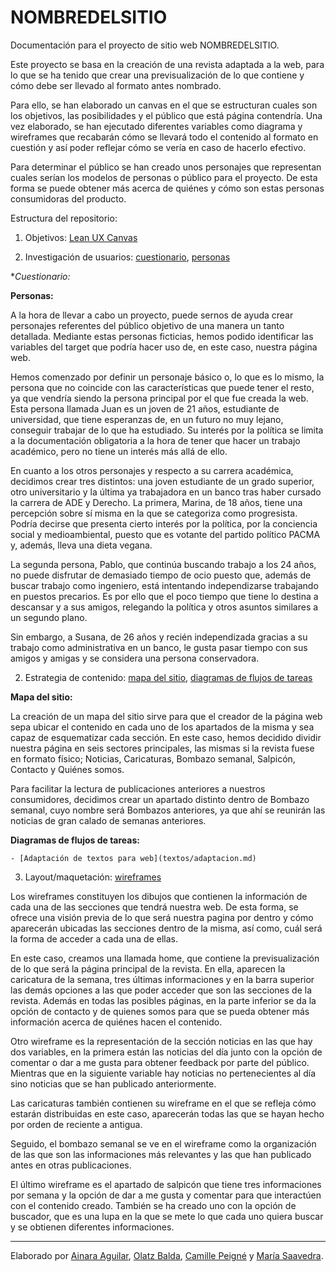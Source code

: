 # NOMBREDELSITIO

Documentación para el proyecto de sitio web NOMBREDELSITIO.

Este proyecto se basa en la creación de una revista adaptada a la web, para lo que se ha tenido que crear una previsualización de lo que contiene y cómo debe ser llevado al formato antes nombrado. 

Para ello, se han elaborado un canvas en el que se estructuran cuales son los objetivos, las posibilidades y el público que está página contendría. Una vez elaborado, se han ejecutado diferentes variables como diagrama y wireframes que recabarán cómo se llevará todo el contenido al formato en cuestión y así poder reflejar cómo se vería en caso de hacerlo efectivo.

Para determinar el público se han creado unos personajes que representan cuales serían los modelos de personas o público para el proyecto. De esta forma se puede obtener más acerca de quiénes y cómo son estas personas consumidoras del producto.

Estructura del repositorio:

1. Objetivos: [Lean UX Canvas](objetivos/leanuxcanvas.md)



2. Investigación de usuarios: [cuestionario](investigacion/investigacion-de-usuarios.md), [personas](investigacion/personas.md)

**Cuestionario:*



**Personas:**

A la hora de llevar a cabo un proyecto, puede sernos de ayuda crear personajes referentes del público objetivo de una manera un tanto detallada. Mediante estas personas ficticias, hemos podido identificar las variables del target que podría hacer uso de, en este caso, nuestra página web. 

Hemos comenzado por definir un personaje básico o, lo que es lo mismo, la persona que no coincide con las características que puede tener el resto, ya que vendría siendo la persona principal por el que fue creada la web. Esta persona llamada Juan es un joven de 21 años, estudiante de universidad, que tiene esperanzas de, en un futuro no muy lejano, conseguir trabajar de lo que ha estudiado. Su interés por la política se limita a la documentación obligatoria a la hora de tener que hacer un trabajo académico, pero no tiene un interés más allá de ello.

En cuanto a los otros personajes y respecto a su carrera académica, decidimos crear tres distintos: una joven estudiante de un grado superior, otro universitario y la última ya trabajadora en un banco tras haber cursado la carrera de ADE y Derecho. La primera, Marina, de 18 años, tiene una percepción sobre sí misma en la que se categoriza como progresista. Podría decirse que presenta cierto interés por la política, por la conciencia social y medioambiental, puesto que es votante del partido político PACMA y, además, lleva una dieta vegana.

La segunda persona, Pablo, que continúa buscando trabajo a los 24 años, no puede disfrutar de demasiado tiempo de ocio puesto que, además de buscar trabajo como ingeniero, está intentando independizarse trabajando en puestos precarios. Es por ello que el poco tiempo que tiene lo destina a descansar y a sus amigos, relegando la política y otros asuntos similares a un segundo plano.

Sin embargo, a Susana, de 26 años y recién independizada gracias a su trabajo como administrativa en un banco, le gusta pasar tiempo con sus amigos y amigas y se considera una persona conservadora.

2. Estrategia de contenido: [mapa del sitio](estrategiacontenidos/mapadelsitio.md), [diagramas de flujos de tareas](estrategiacontenidos/diagrama.md)

**Mapa del sitio:** 

La creación de un mapa del sitio sirve para que el creador de la página web sepa ubicar el contenido en cada uno de los apartados de la misma y sea capaz de esquematizar cada sección. En este caso, hemos decidido dividir nuestra página en seis sectores principales, las mismas si la revista fuese en formato físico; Noticias, Caricaturas, Bombazo semanal, Salpicón, Contacto y Quiénes somos. 

Para facilitar la lectura de publicaciones anteriores a nuestros consumidores, decidimos crear un apartado distinto dentro de Bombazo semanal, cuyo nombre será Bombazos anteriores, ya que ahí se reunirán las noticias de gran calado de semanas anteriores.

**Diagramas de flujos de tareas:**



    - [Adaptación de textos para web](textos/adaptacion.md)   
    
    
    
    
3. Layout/maquetación: [wireframes](maquetacion/wireframes.md)

Los wireframes constituyen los dibujos que contienen la información de cada una de las secciones que tendrá nuestra web. De esta forma, se ofrece una visión previa de lo que será nuestra pagina por dentro y cómo aparecerán ubicadas las secciones dentro de la misma, así como, cuál será la forma de acceder a cada una de ellas.

En este caso, creamos una llamada home, que contiene la previsualización de lo que será la página principal de la revista. En ella, aparecen la caricatura de la semana, tres últimas informaciones y en la barra superior las demás opciones a las que poder acceder que son las secciones de la revista. Además en todas las posibles páginas, en la parte inferior se da la opción de contacto y de quienes somos para que se pueda obtener más información acerca de quiénes hacen el contenido.

Otro wireframe es la representación de la sección noticias en las que hay dos variables, en la primera están las noticias del día junto con la opción de comentar o dar a me gusta para obtener feedback por parte del público. Mientras que en la siguiente variable hay noticias no pertenecientes al día sino noticias que se han publicado anteriormente.

Las caricaturas también contienen su wireframe en el que se refleja cómo estarán distribuidas en este caso, aparecerán todas las que se hayan hecho por orden de reciente a antigua.

Seguido, el bombazo semanal se ve en el wireframe como la organización de las que son las informaciones más relevantes y las que han publicado antes en otras publicaciones.

El último wireframe es el apartado de salpicón que tiene tres informaciones por semana y la opción de dar a me gusta y comentar para que interactúen con el contenido creado.
También se ha creado uno con la opción de buscador, que es una lupa en la que se mete lo que cada uno quiera buscar y se obtienen diferentes informaciones.

---

Elaborado por [Ainara Aguilar](http://ainara-web.github.io), [Olatz Balda](http://olatzbalda.github.io), [Camille Peigné](http://camillepeigne.github.io) y [María Saavedra](http://mariasaav.github.io).
